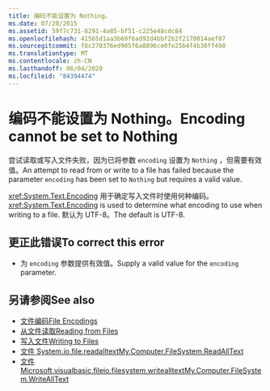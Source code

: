 ```yaml
---
title: 编码不能设置为 Nothing。
ms.date: 07/20/2015
ms.assetid: 59f7c731-8291-4a85-bf51-c225e48cdc84
ms.openlocfilehash: 41565d1aa3b69f6ad92d4bbf2b2f2170014aef87
ms.sourcegitcommit: f8c270376ed905f6a8896ce0fe25b4f4b38ff498
ms.translationtype: MT
ms.contentlocale: zh-CN
ms.lasthandoff: 06/04/2020
ms.locfileid: "84394474"
---
```

# <a name="encoding-cannot-be-set-to-nothing"></a><span data-ttu-id="193d9-102">编码不能设置为 Nothing。</span><span class="sxs-lookup"><span data-stu-id="193d9-102">Encoding cannot be set to Nothing</span></span>
<span data-ttu-id="193d9-103">尝试读取或写入文件失败，因为已将参数 `encoding` 设置为 `Nothing` ，但需要有效值。</span><span class="sxs-lookup"><span data-stu-id="193d9-103">An attempt to read from or write to a file has failed because the parameter `encoding` has been set to `Nothing` but requires a valid value.</span></span>  
  
 <span data-ttu-id="193d9-104"><xref:System.Text.Encoding> 用于确定写入文件时使用何种编码。</span><span class="sxs-lookup"><span data-stu-id="193d9-104"><xref:System.Text.Encoding> is used to determine what encoding to use when writing to a file.</span></span> <span data-ttu-id="193d9-105">默认为 UTF-8。</span><span class="sxs-lookup"><span data-stu-id="193d9-105">The default is UTF-8.</span></span>  
  
## <a name="to-correct-this-error"></a><span data-ttu-id="193d9-106">更正此错误</span><span class="sxs-lookup"><span data-stu-id="193d9-106">To correct this error</span></span>  
  
- <span data-ttu-id="193d9-107">为 `encoding` 参数提供有效值。</span><span class="sxs-lookup"><span data-stu-id="193d9-107">Supply a valid value for the `encoding` parameter.</span></span>  
  
## <a name="see-also"></a><span data-ttu-id="193d9-108">另请参阅</span><span class="sxs-lookup"><span data-stu-id="193d9-108">See also</span></span>

- [<span data-ttu-id="193d9-109">文件编码</span><span class="sxs-lookup"><span data-stu-id="193d9-109">File Encodings</span></span>](../developing-apps/programming/drives-directories-files/file-encodings.md)
- [<span data-ttu-id="193d9-110">从文件读取</span><span class="sxs-lookup"><span data-stu-id="193d9-110">Reading from Files</span></span>](../developing-apps/programming/drives-directories-files/reading-from-files.md)
- [<span data-ttu-id="193d9-111">写入文件</span><span class="sxs-lookup"><span data-stu-id="193d9-111">Writing to Files</span></span>](../developing-apps/programming/drives-directories-files/writing-to-files.md)
- [<span data-ttu-id="193d9-112">文件 System.io.file.readalltext</span><span class="sxs-lookup"><span data-stu-id="193d9-112">My.Computer.FileSystem.ReadAllText</span></span>](xref:Microsoft.VisualBasic.FileIO.FileSystem.ReadAllText%2A)
- [<span data-ttu-id="193d9-113">文件 Microsoft.visualbasic.fileio.filesystem.writealltext</span><span class="sxs-lookup"><span data-stu-id="193d9-113">My.Computer.FileSystem.WriteAllText</span></span>](xref:Microsoft.VisualBasic.FileIO.FileSystem.WriteAllText%2A)
